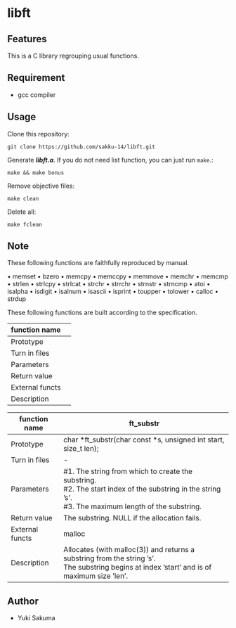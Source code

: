 # libft

## Features
This is a C library regrouping usual functions.

## Requirement
- gcc compiler

## Usage
Clone this repository:
```shell
git clone https://github.com/sakku-14/libft.git
```

Generate ***libft.a***. If you do not need list function, you can just run ```make```.:
```shell
make && make bonus
```

Remove objective files:
```shell
make clean
```

Delete all:
```shell
make fclean
```

## Note
These following functions are faithfully reproduced by manual.

• memset • bzero • memcpy • memccpy • memmove • memchr • memcmp • strlen • strlcpy • strlcat • strchr • strrchr • strnstr • strncmp • atoi • isalpha • isdigit • isalnum • isascii • isprint • toupper • tolower • calloc • strdup

These following functions are built according to the specification.

| function name |  |
| ---- | ---- |
| Prototype |  |
| Turn in files |  |
| Parameters |  |
| Return value |  |
| External functs |  |
| Description |  |

| function name | ft_substr |
| ---- | ---- |
| Prototype | char *ft_substr(char const *s, unsigned int start, size_t len); |
| Turn in files | - |
| Parameters | #1. The string from which to create the substring.<br>#2. The start index of the substring in the string ’s’.<br>#3. The maximum length of the substring. |
| Return value | The substring. NULL if the allocation fails. |
| External functs | malloc |
| Description | Allocates (with malloc(3)) and returns a substring from the string ’s’.<br>The substring begins at index ’start’ and is of maximum size ’len’. |

## Author
- Yuki Sakuma
